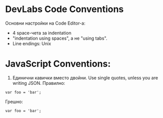 <h1>DevLabs Code Conventions</h1>
Основни настройки на Code Editor-а:
<ul>
    <li>4 space-чета за indentation</li>
    <li>"indentation using spaces", а не "using tabs".</li>
    <li>Line endings: Unix</li>
</ul>

JavaScript Conventions:
========================
1. Единични кавички вместо двойни.
Use single quotes, unless you are writing JSON.
Правилно:
```
var foo = 'bar';
```
Грешно:
```
var foo = 'bar';
```